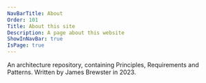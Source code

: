 ```yaml
---
NavBarTitle: About
Order: 101
Title: About this site
Description: A page about this website
ShowInNavBar: true
IsPage: true
---
```

An architecture repository, containing Principles, Requirements and Patterns. Written by James Brewster in 2023.
